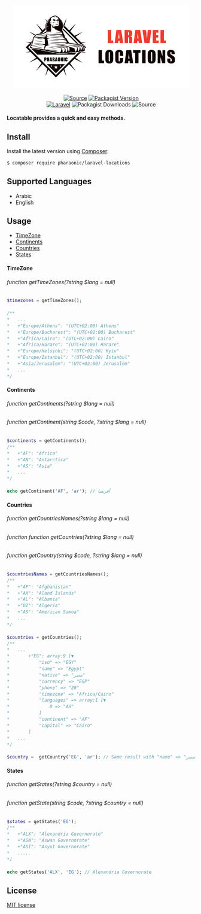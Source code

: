 <p align="center"><a href="https://pharaonic.io" target="_blank"><img src="https://raw.githubusercontent.com/Pharaonic/logos/main/locations.jpg" width="470"></a></p>

<p align="center">
<a href="https://github.com/Pharaonic/laravel-locations" target="_blank"><img src="http://img.shields.io/badge/source-pharaonic/laravel--locations-blue.svg?style=flat-square" alt="Source"></a> <a href="https://packagist.org/packages/pharaonic/laravel-locations" target="_blank"><img src="https://img.shields.io/packagist/v/pharaonic/laravel-locations?style=flat-square" alt="Packagist Version"></a><br>
<a href="https://laravel.com" target="_blank"><img src="https://img.shields.io/badge/Laravel->=6.0-red.svg?style=flat-square" alt="Laravel"></a> <img src="https://img.shields.io/packagist/dt/pharaonic/laravel-locations?style=flat-square" alt="Packagist Downloads"> <img src="http://img.shields.io/badge/license-MIT-brightgreen.svg?style=flat-square" alt="Source">
</p>


#### Locatable provides a quick and easy methods.


## Install

Install the latest version using [Composer](https://getcomposer.org/):

```bash
$ composer require pharaonic/laravel-locations
```



## Supported Languages

- Arabic
- English




## Usage

- [TimeZone](#TZ)
- [Continents](#Continents)
- [Countries](#Countries)
- [States](#States)



<a name="TZ"></a>

#### TimeZone
###### function getTimeZones(?string $lang = null)

```php
$timezones = getTimeZones();

/**
*	...
*	+"Europe/Athens": "(UTC+02:00) Athens"
*	+"Europe/Bucharest": "(UTC+02:00) Bucharest"
*	+"Africa/Cairo": "(UTC+02:00) Cairo"
*	+"Africa/Harare": "(UTC+02:00) Harare"
*	+"Europe/Helsinki": "(UTC+02:00) Kyiv"
*	+"Europe/Istanbul": "(UTC+02:00) Istanbul"
*	+"Asia/Jerusalem": "(UTC+02:00) Jerusalem"
*	...
*/
```





<a name="Continents"></a>

#### Continents
###### function getContinents(?string $lang = null)
###### function getContinent(string $code, ?string $lang = null)

```php
$continents = getContinents();
/**
*	+"AF": "Africa"
*	+"AN": "Antarctica"
*	+"AS": "Asia"
*	...
*/

echo getContinent('AF', 'ar'); // أفريقيا
```





<a name="Countries"></a>

#### Countries
###### function getCountriesNames(?string $lang = null)
###### function function getCountries(?string $lang = null)
###### function getCountry(string $code, ?string $lang = null)

```php
$countriesNames = getCountriesNames();
/**
*	+"AF": "Afghanistan"
*	+"AX": "Aland Islands"
*	+"AL": "Albania"
*	+"DZ": "Algeria"
*	+"AS": "American Samoa"
*	...
*/

$countries = getCountries();
/**
*	...
*	    +"EG": array:9 [▼
*	    	"iso" => "EGY"
*	    	"name" => "Egypt"
*	    	"native" => "مصر‎"
*	    	"currency" => "EGP"
*	    	"phone" => "20"
*	    	"timezone" => "Africa/Cairo"
*	    	"languages" => array:1 [▼
*	    		0 => "AR"
*	    	]
*	    	"continent" => "AF"
*	    	"capital" => "Cairo"
*	    ]
*	...
*/

$country =  getCountry('EG', 'ar'); // Same result with "name" => "مصر"
```




<a name="States"></a>

#### States
###### function getStates(?string $country = null)
###### function getState(string $code, ?string $country = null)
```php
$states = getStates('EG');
/**
*	+"ALX": "Alexandria Governorate"
*	+"ASN": "Aswan Governorate"
*	+"AST": "Asyut Governorate"
*	.....
*/

echo getStates('ALX', 'EG'); // Alexandria Governorate
```




## License

[MIT license](LICENSE.md)
